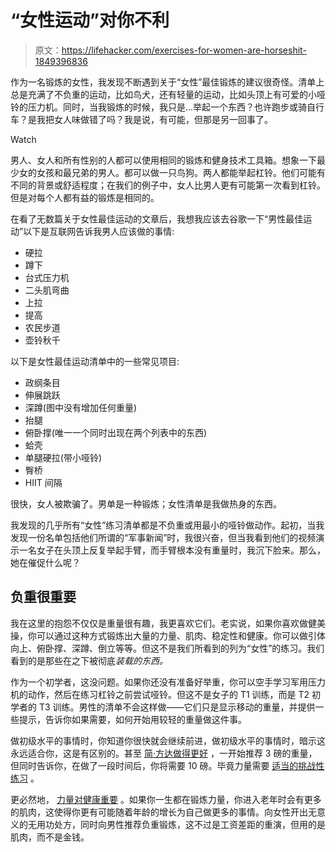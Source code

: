 # “女性运动”对你不利

> 原文：<https://lifehacker.com/exercises-for-women-are-horseshit-1849396836>

作为一名锻炼的女性，我发现不断遇到关于“女性”最佳锻炼的建议很奇怪。清单上总是充满了不负重的运动，比如鸟犬，还有轻量的运动，比如头顶上有可爱的小哑铃的压力机。同时，当我锻炼的时候，我只是...举起一个东西？也许跑步或骑自行车？是我把女人味做错了吗？我是说，有可能，但那是另一回事了。

Watch

男人、女人和所有性别的人都可以使用相同的锻炼和健身技术工具箱。想象一下最少女的女孩和最兄弟的男人。都可以做一只鸟狗。两人都能举起杠铃。他们可能有不同的背景或舒适程度；在我们的例子中，女人比男人更有可能第一次看到杠铃。但是对每个人都有益的锻炼是相同的。

在看了无数篇关于女性最佳运动的文章后，我想我应该去谷歌一下“男性最佳运动”以下是互联网告诉我男人应该做的事情:

*   硬拉
*   蹲下
*   台式压力机
*   二头肌弯曲
*   上拉
*   提高
*   农民步道
*   壶铃秋千

以下是女性最佳运动清单中的一些常见项目:

*   政纲条目
*   伸展跳跃
*   深蹲(图中没有增加任何重量)
*   抬腿
*   俯卧撑(唯一一个同时出现在两个列表中的东西)
*   蛤壳
*   单腿硬拉(带小哑铃)
*   臀桥
*   HIIT 间隔

很快，女人被欺骗了。男单是一种锻炼；女性清单是我做热身的东西。

我发现的几乎所有“女性”练习清单都是不负重或用最小的哑铃做动作。起初，当我发现一份名单包括他们所谓的“军事新闻”时，我很兴奋，但当我看到他们的视频演示一名女子在头顶上反复举起手臂，而手臂根本没有重量时，我沉下脸来。那么，她在催促什么呢？

## 负重很重要

我在这里的抱怨不仅仅是重量很有趣，我更喜欢它们。老实说，如果你喜欢做健美操，你可以通过这种方式锻炼出大量的力量、肌肉、稳定性和健康。你可以做引体向上、俯卧撑、深蹲、倒立等等。但这不是我们所看到的列为“女性”的练习。我们看到的是那些在之下被彻底*装载的东西。*

作为一个初学者，这没问题。如果你还没有准备好举重，你可以空手学习军用压力机的动作，然后在练习杠铃之前尝试哑铃。但这不是女子的 T1 训练，而是 T2 初学者的 T3 训练。男性的清单不会这样做——它们只是显示移动的重量，并提供一些提示，告诉你如果需要，如何开始用较轻的重量做这件事。

做初级水平的事情时，你知道你很快就会继续前进，做初级水平的事情时，暗示这永远适合你，这是有区别的。甚至 [简·方达做得更好](https://lifehacker.com/why-not-work-out-to-some-vintage-jane-fonda-1843050993) ，一开始推荐 3 磅的重量，但同时告诉你，在做了一段时间后，你将需要 10 磅。毕竟力量需要 [适当的挑战性练习](https://lifehacker.com/how-to-use-progressive-overload-to-get-stronger-1847321428) 。

更必然地， [力量对健康重要](https://lifehacker.com/why-cardio-and-strength-training-are-both-important-1845206358) 。如果你一生都在锻炼力量，你进入老年时会有更多的肌肉，这使得你更有可能随着年龄的增长为自己做更多的事情。向女性开出无意义的无用功处方，同时向男性推荐负重锻炼，这不过是工资差距的重演，但用的是肌肉，而不是金钱。